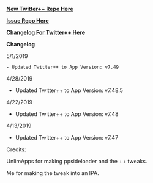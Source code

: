 **[New Twitter++ Repo Here](https://github.com/JMccormick264/TwitterPP)**

**[Issue Repo Here](https://github.com/eni9889/TW-PP-Issues)**

**[Changelog For Twitter++ Here](https://beta.unlimapps.com/changes/com.unlimapps.twitterpp)**

**Changelog**

5/1/2019

	- Updated Twitter++ to App Version: v7.49

4/28/2019

 - Updated Twitter++ to App Version: v7.48.5

4/22/2019

 - Updated Twitter++ to App Version: v7.48

4/13/2019

 - Updated Twitter++ to App Version: v7.47

Credits:

UnlimApps for making ppsideloader and the ++ tweaks.

Me for making the tweak into an IPA.
